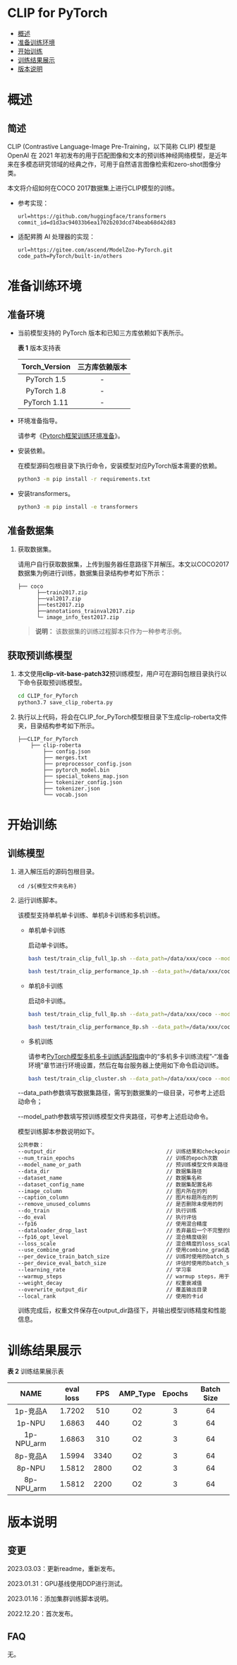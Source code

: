 # CLIP for PyTorch

-   [概述](#1)
-   [准备训练环境](#2)
-   [开始训练](#3)
-   [训练结果展示](#4)
-   [版本说明](#5)

# 概述

## 简述

CLIP (Contrastive Language-Image Pre-Training，以下简称 CLIP) 模型是 OpenAI 在 2021 年初发布的用于匹配图像和文本的预训练神经网络模型，是近年来在多模态研究领域的经典之作，可用于自然语言图像检索和zero-shot图像分类。

本文将介绍如何在COCO 2017数据集上进行CLIP模型的训练。

- 参考实现：

  ```
  url=https://github.com/huggingface/transformers
  commit_id=d1d3ac94033b6ea1702b203dcd74beab68d42d83
  ```

- 适配昇腾 AI 处理器的实现：

  ```
  url=https://gitee.com/ascend/ModelZoo-PyTorch.git
  code_path=PyTorch/built-in/others
  ```


# 准备训练环境

## 准备环境

- 当前模型支持的 PyTorch 版本和已知三方库依赖如下表所示。

  **表 1**  版本支持表

  | Torch_Version      | 三方库依赖版本                                 |
  | :--------: | :----------------------------------------------------------: |
  | PyTorch 1.5 | - |
  | PyTorch 1.8 | - |
  | PyTorch 1.11   | - |
  
- 环境准备指导。

  请参考《[Pytorch框架训练环境准备](https://www.hiascend.com/document/detail/zh/ModelZoo/pytorchframework/ptes)》。
  
- 安装依赖。

  在模型源码包根目录下执行命令，安装模型对应PyTorch版本需要的依赖。
  ```bash
  python3 -m pip install -r requirements.txt
  ```

- 安装transformers。

  ```bash
  python3 -m pip install -e transformers
  ```


## 准备数据集

1. 获取数据集。

   请用户自行获取数据集，上传到服务器任意路径下并解压。本文以COCO2017数据集为例进行训练，数据集目录结构参考如下所示：

   ```
   ├── coco
         ├──train2017.zip
         ├──val2017.zip  
         ├──test2017.zip  
         ├──annotations_trainval2017.zip  
         └─ image_info_test2017.zip  
   ```
   
   > **说明：** 
   >该数据集的训练过程脚本只作为一种参考示例。


## 获取预训练模型

1. 本文使用**clip-vit-base-patch32**预训练模型，用户可在源码包根目录执行以下命令获取预训练模型。

   ```bash
   cd CLIP_for_PyTorch
   python3.7 save_clip_roberta.py
   ```

2. 执行以上代码，将会在CLIP_for_PyTorch模型根目录下生成clip-roberta文件夹，目录结构参考如下所示。

   ```
   ├──CLIP_for_PyTorch
       ├── clip-roberta
           ├── config.json
           ├── merges.txt
           ├── preprocessor_config.json
           ├── pytorch_model.bin
           ├── special_tokens_map.json
           ├── tokenizer_config.json
           ├── tokenizer.json
           └── vocab.json
   ```


# 开始训练

## 训练模型

1. 进入解压后的源码包根目录。

   ```
   cd /${模型文件夹名称} 
   ```

2. 运行训练脚本。

   该模型支持单机单卡训练、单机8卡训练和多机训练。

   - 单机单卡训练

     启动单卡训练。

     ```bash
     bash test/train_clip_full_1p.sh --data_path=/data/xxx/coco --model_path=./clip-roberta  # 单卡精度
     
     bash test/train_clip_performance_1p.sh --data_path=/data/xxx/coco --model_path=./clip-roberta  # 单卡性能
     ```
   
   - 单机8卡训练
   
     启动8卡训练。
   
     ```bash
     bash test/train_clip_full_8p.sh --data_path=/data/xxx/coco --model_path=./clip-roberta  # 8卡精度
     
     bash test/train_clip_performance_8p.sh --data_path=/data/xxx/coco --model_path=./clip-roberta  # 8卡性能
     ```
     
   - 多机训练
     
     请参考[PyTorch模型多机多卡训练适配指南](https://gitee.com/ascend/pytorch/blob/v1.5.0-3.0.rc2/docs/zh/PyTorch%E6%A8%A1%E5%9E%8B%E5%A4%9A%E6%9C%BA%E5%A4%9A%E5%8D%A1%E8%AE%AD%E7%BB%83%E9%80%82%E9%85%8D%E6%8C%87%E5%8D%97.md)中的“多机多卡训练流程”-“准备环境”章节进行环境设置，然后在每台服务器上使用如下命令启动训练。
     
     ```bash
     bash test/train_clip_cluster.sh --data_path=/data/xxx/coco --model_path=./clip-roberta --nnodes=${机器总数量} --node_rank=${当前机器rank(0,1,2..)} --master_addr=${主服务器地址} --master_port=${主服务器端口号}
     ```

   --data_path参数填写数据集路径，需写到数据集的一级目录，可参考上述启动命令；
   
   --model_path参数填写预训练模型文件夹路径，可参考上述启动命令。
   
   模型训练脚本参数说明如下。
   
   ```bash
   公共参数：
   --output_dir                                   // 训练结果和checkpoint保存路径
   --num_train_epochs                             // 训练的epoch次数
   --model_name_or_path                           // 预训练模型文件夹路径
   --data_dir                                     // 数据集路径
   --dataset_name                                 // 数据集名称
   --dataset_config_name                          // 数据集配置名称
   --image_column                                 // 图片所在的列
   --caption_column                               // 图片标题所在的列
   --remove_unused_columns                        // 是否删除未使用的列
   --do_train                                     // 执行训练
   --do_eval                                      // 执行评估
   --fp16                                         // 使用混合精度
   --dataloader_drop_last                         // 丢弃最后一个不完整的batch
   --fp16_opt_level                               // 混合精度级别
   --loss_scale                                   // 混合精度的loss_scale
   --use_combine_grad                             // 使用combine_grad选项
   --per_device_train_batch_size                  // 训练时使用的batch_size
   --per_device_eval_batch_size                   // 评估时使用的batch_size
   --learning_rate                                // 学习率
   --warmup_steps                                 // warmup steps，用于调整学习率
   --weight_decay                                 // 权重衰减值
   --overwrite_output_dir                         // 覆盖输出目录
   --local_rank                                   // 使用的卡id
   ```
   
   训练完成后，权重文件保存在output_dir路径下，并输出模型训练精度和性能信息。
   

# 训练结果展示

**表 2**  训练结果展示表

|    NAME    | eval loss |   FPS    | AMP_Type | Epochs | Batch Size |
| :--------: |:---------:|:--------:| :------: | :----: | :--------: |
|  1p-竞品A  |  1.7202   |    510   |    O2    | 3      | 64         |
|  1p-NPU    |  1.6863   |   440    |    O2    | 3      | 64         |
|  1p-NPU_arm|  1.6863   |   310    |    O2    | 3      | 64         |
|  8p-竞品A  |  1.5994   |   3340   |    O2    | 3      | 64         |
|  8p-NPU    |  1.5812   |   2800   |    O2    | 3      | 64         |
|  8p-NPU_arm|  1.5812   |   2200   |    O2    | 3      | 64         |


# 版本说明

## 变更

2023.03.03：更新readme，重新发布。

2023.01.31：GPU基线使用DDP进行测试。

2023.01.16：添加集群训练脚本说明。

2022.12.20：首次发布。

## FAQ

无。